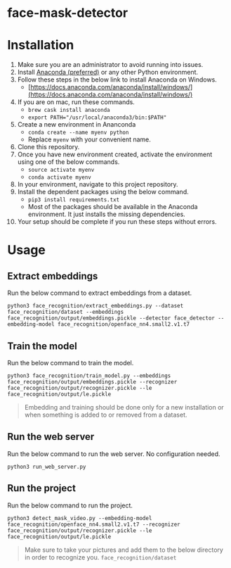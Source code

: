
# face-mask-detector

# Installation
1. Make sure you are an administrator to avoid running into issues.
2. Install [Anaconda (preferred)](https://docs.anaconda.com/anaconda/install/) or any other Python environment.
3. Follow these steps in the below link to install Anaconda on Windows.
	- [https://docs.anaconda.com/anaconda/install/windows/](https://docs.anaconda.com/anaconda/install/windows/) 
4. If you are on mac, run these commands.
	- `brew cask install anaconda`
	-   `export PATH="/usr/local/anaconda3/bin:$PATH"`
5.	Create a new environment in Ananconda
	-  `conda create --name myenv python`
	- Replace `myenv` with your convenient name.
6. Clone this repository.
7. Once you have new environment created, activate the environment using one of the below commands.
	- `source activate myenv`
	- `conda activate myenv`
8. In your environment, navigate to this project repository.
9. Install the dependent packages using the below command.
	- `pip3 install requirements.txt`
	- Most of the packages should be available in the Anaconda environment. It just installs the missing dependencies.
10. Your setup should be complete if you run these steps without errors.

# Usage

## Extract embeddings
Run the below command to extract embeddings from a dataset.

    python3 face_recognition/extract_embeddings.py --dataset face_recognition/dataset --embeddings face_recognition/output/embeddings.pickle --detector face_detector --embedding-model face_recognition/openface_nn4.small2.v1.t7

## Train the model
Run the below command to train the model.

    python3 face_recognition/train_model.py --embeddings face_recognition/output/embeddings.pickle --recognizer face_recognition/output/recognizer.pickle --le face_recognition/output/le.pickle

> Embedding and training should be done only for a new installation or when something is added to or removed from a dataset.

## Run the web server
Run the below command to run the web server. No configuration needed.

    python3 run_web_server.py

## Run the project
Run the below command to run the project.

    python3 detect_mask_video.py --embedding-model face_recognition/openface_nn4.small2.v1.t7 --recognizer face_recognition/output/recognizer.pickle --le face_recognition/output/le.pickle

> Make sure to take your pictures and add them to the below directory in order to recognize you.
> `face_recognition/dataset`
